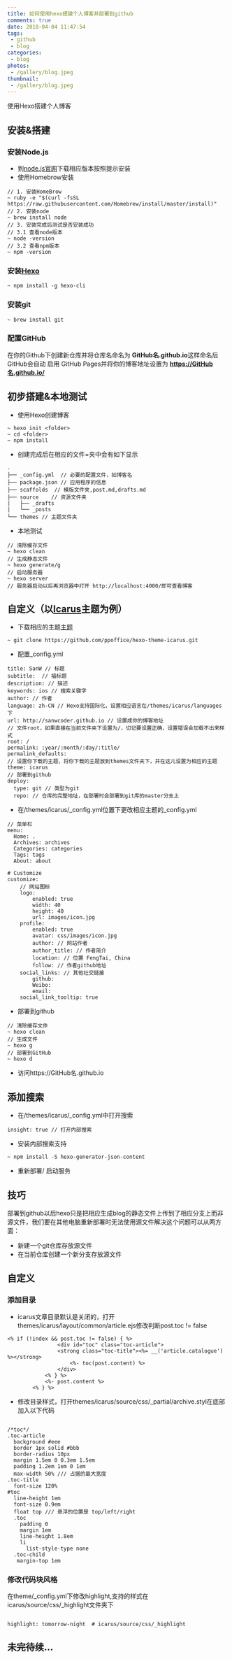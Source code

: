 ```yaml
---
title: 如何使用hexo搭建个人博客并部署到github
comments: true
date: 2018-04-04 11:47:54
tags:
 - github
 - blog
categories:
 - blog
photos:
 - /gallery/blog.jpeg
thumbnail:
 - /gallery/blog.jpeg
---
```


使用Hexo搭建个人博客

<!-- more -->

## 安装&搭建

### 安装Node.js
+ 到[node.js官网](https://nodejs.org/en/)下载相应版本按照提示安装
+ 使用Homebrow安装

```objc
// 1. 安装HomeBrow
~ ruby -e "$(curl -fsSL https://raw.githubusercontent.com/Homebrew/install/master/install)"
// 2. 安装node
~ brew install node
// 3. 安装完成后测试是否安装成功
// 3.1 查看node版本
~ node -version
// 3.2 查看npm版本
~ npm -version
```
### 安装[Hexo](https://hexo.io/zh-cn/)

```objc
~ npm install -g hexo-cli
```
### 安装git
```objc
~ brew install git
```
### 配置GitHub
在你的Github下创建新仓库并将仓库名命名为 **GitHub名.github.io**这样命名后GitHub会自动 启用 GitHub Pages并将你的博客地址设置为 **https://GitHub名.github.io/**  

## 初步搭建&本地测试
+ 使用Hexo创建博客

```objc
~ hexo init <folder>
~ cd <folder>
~ npm install

```
+ 创建完成后在相应的文件=夹中会有如下显示

```objc
.
├── _config.yml  // 必要的配置文件，如博客名
├── package.json // 应用程序的信息
├── scaffolds  // 模版文件夹,post.md,drafts.md
├── source    // 资源文件夹
|   ├── _drafts
|   └── _posts
└── themes // 主题文件夹

```
+ 本地测试

```objc
// 清除缓存文件
~ hexo clean 
// 生成静态文件
~ hexo generate/g
// 启动服务器
~ hexo server
// 服务器启动以后再浏览器中打开 http://localhost:4000/即可查看博客
```
## 自定义（以[Icarus](https://github.com/ppoffice/hexo-theme-icarus.git)主题为例）
+ 下载相应的主题[主题](https://hexo.io/themes/)

```objc
~ git clone https://github.com/ppoffice/hexo-theme-icarus.git
```
+ 配置_config.yml

```objc
title: SanW // 标题
subtitle:  // 福标题
description: // 描述
keywords: ios // 搜索关键字
author: // 作者
language: zh-CN // Hexo支持国际化，设置相应语言在/themes/icarus/languages 下
url: http://sanwcoder.github.io // 设置成你的博客地址
// 文件root，如果直接在当前文件夹下设置为/，切记要设置正确，设置错误会加载不出来样式
root: / 
permalink: :year/:month/:day/:title/
permalink_defaults:
// 设置你下载的主题，将你下载的主题放到themes文件夹下，并在这儿设置为相应的主题
theme: icarus
// 部署到github
deploy:
  type: git // 类型为git
  repo: // 仓库的完整地址，在部署时会部署到git库的master分支上

```
+ 在/themes/icarus/_config.yml位置下更改相应主题的_config.yml
 
```objc
// 菜单栏
menu:
  Home: .
  Archives: archives
  Categories: categories
  Tags: tags
  About: about

# Customize
customize:
    // 网站图标
    logo:
        enabled: true
        width: 40
        height: 40
        url: images/icon.jpg
    profile:
        enabled: true 
        avatar: css/images/icon.jpg
        author: // 网站作者
        author_title: // 作者简介
        location: // 位置 FengTai, China
        follow: // 作者github地址
    social_links: // 其他社交链接
        github: 
        Weibo: 
        email: 
    social_link_tooltip: true 
```
+ 部署到github

```objc
// 清除缓存文件
~ hexo clean 
// 生成文件
~ hexo g
// 部署到GitHub
~ hexo d
```
+ 访问https://GitHub名.github.io  

## 添加搜索
+ 在/themes/icarus/_config.yml中打开搜索

```objc
insight: true // 打开内部搜索
```
+ 安装内部搜索支持

```objc
~ npm install -S hexo-generator-json-content
```
+ 重新部署/ 启动服务  
 
## 技巧
部署到github以后hexo只是把相应生成blog的静态文件上传到了相应分支上而非源文件，我们要在其他电脑重新部署时无法使用源文件解决这个问题可以从两方面：

+ 新建一个git仓库存放源文件
+ 在当前仓库创建一个新分支存放源文件

## 自定义
### 添加目录
+ icarus文章目录默认是关闭的，打开themes/icarus/layout/common/article.ejs修改判断post.toc != false

```objc
<% if (!index && post.toc != false) { %>
                <div id="toc" class="toc-article">
                <strong class="toc-title"><%= __('article.catalogue') %></strong>
                    <%- toc(post.content) %>
                </div>
            <% } %>
            <%- post.content %>
        <% } %>
```
+ 修改目录样式，打开themes/icarus/source/css/_partial/archive.styl在底部加入以下代码

```objc

/*toc*/
.toc-article
  background #eee
  border 1px solid #bbb
  border-radius 10px
  margin 1.5em 0 0.3em 1.5em
  padding 1.2em 1em 0 1em
  max-width 50% /// 占据的最大宽度
.toc-title
  font-size 120%
#toc
  line-height 1em
  font-size 0.9em
  float top /// 悬浮的位置是 top/left/right
  .toc
    padding 0
    margin 1em
    line-height 1.8em
    li
      list-style-type none
  .toc-child
   margin-top 1em

```
### 修改代码块风格

在theme/_config.yml下修改highlight,支持的样式在icarus/source/css/_highlight文件夹下

```objc

highlight: tomorrow-night  # icarus/source/css/_highlight

```

## 未完待续...

